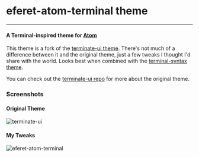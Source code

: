 # eferet-atom-terminal theme   
---
#### A Terminal-inspired theme for [Atom](https://github.com/atom/atom "Atom on GitHub")

This theme is a fork of the [terminate-ui theme](https://atom.io/themes/terminate-ui "terminate-ui on Atom.io"). There's not much of a difference between it and the original theme, just a few tweaks I thought I'd share with the world. Looks best when combined with the [terminal-syntax theme](https://atom.io/themes/terminal-syntax "terminal-syntax on Atom.io").

You can check out the [terminate-ui repo](https://github.com/keithalpichi/terminate-ui "terminate-ui on GitHub") for more about the original theme.

### Screenshots

#### Original Theme
![terminate-ui](https://cloud.githubusercontent.com/assets/14797743/20470446/a186741e-af5d-11e6-9cde-94a90804f15b.png "terminate-ui")

#### My Tweaks
![eferet-atom-terminal](https://user-images.githubusercontent.com/24297147/67688694-87cab780-f99a-11e9-8748-c59426547284.png "eferet-atom-terminal")

